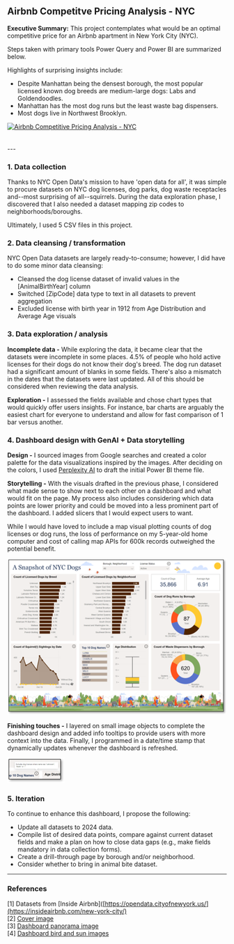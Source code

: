 ## Airbnb Competitve Pricing Analysis - NYC

**Executive Summary:** This project contemplates what would be an optimal competitive price for an Airbnb apartment in New York City (NYC).

Steps taken with primary tools Power Query and Power BI are summarized below.

Highlights of surprising insights include:
- Despite Manhattan being the densest borough, the most popular licensed known dog breeds are medium-large dogs: Labs and Goldendoodles.
- Manhattan has the most dog runs but the least waste bag dispensers.
- Most dogs live in Northwest Brooklyn.

<div class='tableauPlaceholder' id='viz1728954311504' style='position: relative'><noscript><a href='#'><img alt='Airbnb Competitive Pricing Analysis - NYC ' src='https:&#47;&#47;public.tableau.com&#47;static&#47;images&#47;Ai&#47;AirbnbCompetitivePricingAnalysis-NYC&#47;AirbnbCompetitivePricingAnalysis&#47;1_rss.png' style='border: none' /></a></noscript><object class='tableauViz'  style='display:none;'><param name='host_url' value='https%3A%2F%2Fpublic.tableau.com%2F' /> <param name='embed_code_version' value='3' /> <param name='site_root' value='' /><param name='name' value='AirbnbCompetitivePricingAnalysis-NYC&#47;AirbnbCompetitivePricingAnalysis' /><param name='tabs' value='no' /><param name='toolbar' value='yes' /><param name='static_image' value='https:&#47;&#47;public.tableau.com&#47;static&#47;images&#47;Ai&#47;AirbnbCompetitivePricingAnalysis-NYC&#47;AirbnbCompetitivePricingAnalysis&#47;1.png' /> <param name='animate_transition' value='yes' /><param name='display_static_image' value='yes' /><param name='display_spinner' value='yes' /><param name='display_overlay' value='yes' /><param name='display_count' value='yes' /><param name='language' value='en-US' /><param name='filter' value='publish=yes' /></object></div>

<br>
<br>
---

### 1. Data collection

Thanks to NYC Open Data's mission to have 'open data for all', it was simple to procure datasets on NYC dog licenses, dog parks, dog waste receptacles and--most surprising of all--squirrels.  During the data exploration phase, I discovered that I also needed a dataset mapping zip codes to neighborhoods/boroughs.  

Ultimately, I used 5 CSV files in this project.

### 2. Data cleansing / transformation

NYC Open Data datasets are largely ready-to-consume; however, I did have to do some minor data cleansing:
- Cleansed the dog license dataset of invalid values in the [AnimalBirthYear] column
- Switched [ZipCode] data type to text in all datasets to prevent aggregation
- Excluded license with birth year in 1912 from Age Distribution and Average Age visuals

### 3. Data exploration / analysis

**Incomplete data -** While exploring the data, it became clear that the datasets were incomplete in some places. 4.5% of people who hold active licenses for their dogs do not know their dog's breed.  The dog run dataset had a significant amount of blanks in some fields.  There's also a mismatch in the dates that the datasets were last updated.  All of this should be considered when reviewing the data analysis.

**Exploration -** I assessed the fields available and chose chart types that would quickly offer users insights.  For instance, bar charts are arguably the easiest chart for everyone to understand and allow for fast comparison of 1 bar versus another.

### 4. Dashboard design with GenAI + Data storytelling

**Design -** I sourced images from Google searches and created a color palette for the data visualizations inspired by the images.  After deciding on the colors, I used [Perplexity AI](https://www.perplexity.ai/) to draft the initial Power BI theme file.

**Storytelling -** With the visuals drafted in the previous phase, I considered what made sense to show next to each other on a dashboard and what would fit on the page.  My process also includes considering which data points are lower priority and could be moved into a less prominent part of the dashboard.  I added slicers that I would expect users to want.

While I would have loved to include a map visual plotting counts of dog licenses or dog runs, the loss of performance on my 5-year-old home computer and cost of calling map APIs for 600k records outweighed the potential benefit.

<img src="images/nycdogsscreenshot.png?raw=true"/>

**Finishing touches -** I layered on small image objects to complete the dashboard design and added info tooltips to provide users with more context into the data.  Finally, I programmed in a date/time stamp that dynamically updates whenever the dashboard is refreshed.

<img src="images/infotooltipscreenshot.png?raw=true"/>

### 5. Iteration

To continue to enhance this dashboard, I propose the following:
- Update all datasets to 2024 data.
- Compile list of desired data points, compare against current dataset fields and make a plan on how to close data gaps (e.g., make fields mandatory in data collection forms).
- Create a drill-through page by borough and/or neighborhood.
- Consider whether to bring in animal bite dataset.

---

### References

[1] Datasets from [Inside Airbnb]([https://opendata.cityofnewyork.us/](https://insideairbnb.com/new-york-city/)
<br>[2] [Cover image](https://graymalin.com/products/picnic-party-central-park)
<br>[3] [Dashboard panorama image](https://www.shutterstock.com/image-vector/people-walk-play-dogs-city-park-2206454515)
<br>[4] [Dashboard bird and sun images](https://designstripe.com/search/assets?style=cheerful)
